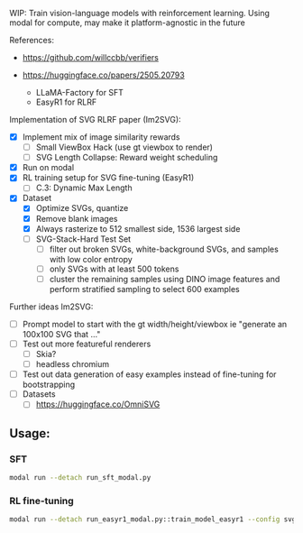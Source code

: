WIP:
Train vision-language models with reinforcement learning.
Using modal for compute, may make it platform-agnostic in the future

References:
- https://github.com/willccbb/verifiers

- https://huggingface.co/papers/2505.20793
  - LLaMA-Factory for SFT
  - EasyR1 for RLRF


Implementation of SVG RLRF paper (Im2SVG):

- [x] Implement mix of image similarity rewards
   - [ ] Small ViewBox Hack (use gt viewbox to render)
   - [ ] SVG Length Collapse: Reward weight scheduling
- [x] Run on modal
- [x] RL training setup for SVG fine-tuning (EasyR1)
  - [ ] C.3: Dynamic Max Length
- [x] Dataset
   - [x] Optimize SVGs, quantize
   - [x] Remove blank images
   - [x] Always rasterize to 512 smallest side, 1536 largest side
   - [ ] SVG-Stack-Hard Test Set
     - [ ] filter out broken SVGs, white-background SVGs, and samples with low color entropy
     - [ ] only SVGs with at least 500 tokens
     - [ ] cluster the remaining samples using DINO image features and perform stratified sampling to select 600 examples

Further ideas Im2SVG:
- [ ] Prompt model to start with the gt width/height/viewbox ie "generate an 100x100 SVG that …"
- [ ] Test out more featureful renderers
  - [ ] Skia?
  - [ ] headless chromium
- [ ] Test out data generation of easy examples instead of fine-tuning for bootstrapping
- [ ] Datasets 
  - [ ] https://huggingface.co/OmniSVG

## Usage:

### SFT
```sh
modal run --detach run_sft_modal.py
```

### RL fine-tuning
```sh
modal run --detach run_easyr1_modal.py::train_model_easyr1 --config svg
```

